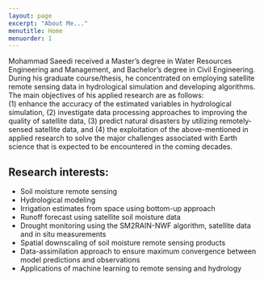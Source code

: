 ```yaml
---
layout: page
excerpt: "About Me..."
menutitle: Home
menuorder: 1
---
```


 Mohammad Saeedi received a Master’s degree in Water Resources Engineering and Management, and Bachelor’s degree in Civil Engineering. During his graduate course/thesis, he concentrated on employing satellite remote sensing data in hydrological simulation and developing algorithms.
The main objectives of his applied research are as follows:<br/> 
(1) enhance the accuracy of the estimated variables in hydrological simulation, (2) investigate data processing approaches to improving the quality of satellite data, (3) predict natural disasters by utilizing remotely-sensed satellite data, and (4) the exploitation of the above-mentioned in applied research to solve the major challenges associated with Earth science that is expected to be encountered in the coming decades.
 

## Research interests:

-	Soil moisture remote sensing
-	Hydrological modeling
-	Irrigation estimates from space using bottom-up approach
-	Runoff forecast using satellite soil moisture data
-	Drought monitoring using the SM2RAIN-NWF algorithm, satellite data and in situ measurements
-	Spatial downscaling of soil moisture remote sensing products
-	Data-assimilation approach to ensure maximum convergence between model predictions and observations
-	Applications of machine learning to remote sensing and hydrology



